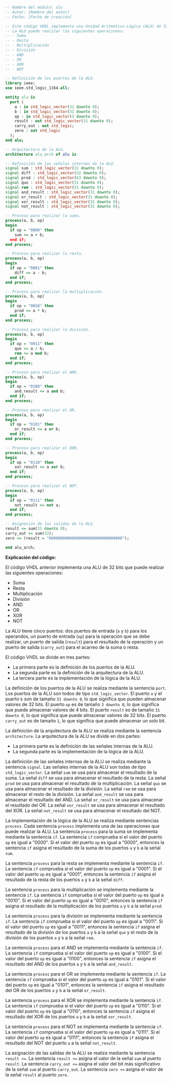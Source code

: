 ```vhdl
-- Nombre del módulo: alu
-- Autor: [Nombre del autor]
-- Fecha: [Fecha de creación]

-- Este código VHDL implementa una Unidad Aritmético-Lógica (ALU) de 32 bits.
-- La ALU puede realizar las siguientes operaciones:
-- - Suma
-- - Resta
-- - Multiplicación
-- - División
-- - AND
-- - OR
-- - XOR
-- - NOT

-- Definición de los puertos de la ALU.
library ieee;
use ieee.std_logic_1164.all;

entity alu is
  port (
    a : in std_logic_vector(31 downto 0);
    b : in std_logic_vector(31 downto 0);
    op : in std_logic_vector(3 downto 0);
    result : out std_logic_vector(31 downto 0);
    carry_out : out std_logic;
    zero : out std_logic
  );
end alu;

-- Arquitectura de la ALU.
architecture alu_arch of alu is

-- Definición de las señales internas de la ALU.
signal sum : std_logic_vector(32 downto 0);
signal diff : std_logic_vector(32 downto 0);
signal prod : std_logic_vector(63 downto 0);
signal quo : std_logic_vector(31 downto 0);
signal rem : std_logic_vector(31 downto 0);
signal and_result : std_logic_vector(31 downto 0);
signal or_result : std_logic_vector(31 downto 0);
signal xor_result : std_logic_vector(31 downto 0);
signal not_result : std_logic_vector(31 downto 0);

-- Proceso para realizar la suma.
process(a, b, op)
begin
  if op = "0000" then
    sum <= a + b;
  end if;
end process;

-- Proceso para realizar la resta.
process(a, b, op)
begin
  if op = "0001" then
    diff <= a - b;
  end if;
end process;

-- Proceso para realizar la multiplicación.
process(a, b, op)
begin
  if op = "0010" then
    prod <= a * b;
  end if;
end process;

-- Proceso para realizar la división.
process(a, b, op)
begin
  if op = "0011" then
    quo <= a / b;
    rem <= a mod b;
  end if;
end process;

-- Proceso para realizar el AND.
process(a, b, op)
begin
  if op = "0100" then
    and_result <= a and b;
  end if;
end process;

-- Proceso para realizar el OR.
process(a, b, op)
begin
  if op = "0101" then
    or_result <= a or b;
  end if;
end process;

-- Proceso para realizar el XOR.
process(a, b, op)
begin
  if op = "0110" then
    xor_result <= a xor b;
  end if;
end process;

-- Proceso para realizar el NOT.
process(a, b, op)
begin
  if op = "0111" then
    not_result <= not a;
  end if;
end process;

-- Asignación de las salidas de la ALU.
result <= sum(31 downto 0);
carry_out <= sum(32);
zero <= (result = "00000000000000000000000000000000");

end alu_arch;
```

**Explicación del código:**

El código VHDL anterior implementa una ALU de 32 bits que puede realizar las siguientes operaciones:

* Suma
* Resta
* Multiplicación
* División
* AND
* OR
* XOR
* NOT

La ALU tiene cinco puertos: dos puertos de entrada (`a` y `b`) para los operandos, un puerto de entrada (`op`) para la operación que se debe realizar, un puerto de salida (`result`) para el resultado de la operación y un puerto de salida (`carry_out`) para el acarreo de la suma o resta.

El código VHDL se divide en tres partes:

* La primera parte es la definición de los puertos de la ALU.
* La segunda parte es la definición de la arquitectura de la ALU.
* La tercera parte es la implementación de la lógica de la ALU.

La definición de los puertos de la ALU se realiza mediante la sentencia `port`. Los puertos de la ALU son todos de tipo `std_logic_vector`. El puerto `a` y el puerto `b` son de tamaño `31 downto 0`, lo que significa que pueden almacenar valores de 32 bits. El puerto `op` es de tamaño `3 downto 0`, lo que significa que puede almacenar valores de 4 bits. El puerto `result` es de tamaño `31 downto 0`, lo que significa que puede almacenar valores de 32 bits. El puerto `carry_out` es de tamaño `1`, lo que significa que puede almacenar un solo bit.

La definición de la arquitectura de la ALU se realiza mediante la sentencia `architecture`. La arquitectura de la ALU se divide en dos partes:

* La primera parte es la definición de las señales internas de la ALU.
* La segunda parte es la implementación de la lógica de la ALU.

La definición de las señales internas de la ALU se realiza mediante la sentencia `signal`. Las señales internas de la ALU son todas de tipo `std_logic_vector`. La señal `sum` se usa para almacenar el resultado de la suma. La señal `diff` se usa para almacenar el resultado de la resta. La señal `prod` se usa para almacenar el resultado de la multiplicación. La señal `quo` se usa para almacenar el resultado de la división. La señal `rem` se usa para almacenar el resto de la división. La señal `and_result` se usa para almacenar el resultado del AND. La señal `or_result` se usa para almacenar el resultado del OR. La señal `xor_result` se usa para almacenar el resultado del XOR. La señal `not_result` se usa para almacenar el resultado del NOT.

La implementación de la lógica de la ALU se realiza mediante sentencias `process`. Cada sentencia `process` implementa una de las operaciones que puede realizar la ALU. La sentencia `process` para la suma se implementa mediante la sentencia `if`. La sentencia `if` comprueba si el valor del puerto `op` es igual a "0000". Si el valor del puerto `op` es igual a "0000", entonces la sentencia `if` asigna el resultado de la suma de los puertos `a` y `b` a la señal `sum`.

La sentencia `process` para la resta se implementa mediante la sentencia `if`. La sentencia `if` comprueba si el valor del puerto `op` es igual a "0001". Si el valor del puerto `op` es igual a "0001", entonces la sentencia `if` asigna el resultado de la resta de los puertos `a` y `b` a la señal `diff`.

La sentencia `process` para la multiplicación se implementa mediante la sentencia `if`. La sentencia `if` comprueba si el valor del puerto `op` es igual a "0010". Si el valor del puerto `op` es igual a "0010", entonces la sentencia `if` asigna el resultado de la multiplicación de los puertos `a` y `b` a la señal `prod`.

La sentencia `process` para la división se implementa mediante la sentencia `if`. La sentencia `if` comprueba si el valor del puerto `op` es igual a "0011". Si el valor del puerto `op` es igual a "0011", entonces la sentencia `if` asigna el resultado de la división de los puertos `a` y `b` a la señal `quo` y el resto de la división de los puertos `a` y `b` a la señal `rem`.

La sentencia `process` para el AND se implementa mediante la sentencia `if`. La sentencia `if` comprueba si el valor del puerto `op` es igual a "0100". Si el valor del puerto `op` es igual a "0100", entonces la sentencia `if` asigna el resultado del AND de los puertos `a` y `b` a la señal `and_result`.

La sentencia `process` para el OR se implementa mediante la sentencia `if`. La sentencia `if` comprueba si el valor del puerto `op` es igual a "0101". Si el valor del puerto `op` es igual a "0101", entonces la sentencia `if` asigna el resultado del OR de los puertos `a` y `b` a la señal `or_result`.

La sentencia `process` para el XOR se implementa mediante la sentencia `if`. La sentencia `if` comprueba si el valor del puerto `op` es igual a "0110". Si el valor del puerto `op` es igual a "0110", entonces la sentencia `if` asigna el resultado del XOR de los puertos `a` y `b` a la señal `xor_result`.

La sentencia `process` para el NOT se implementa mediante la sentencia `if`. La sentencia `if` comprueba si el valor del puerto `op` es igual a "0111". Si el valor del puerto `op` es igual a "0111", entonces la sentencia `if` asigna el resultado del NOT del puerto `a` a la señal `not_result`.

La asignación de las salidas de la ALU se realiza mediante la sentencia `result <=`. La sentencia `result <=` asigna el valor de la señal `sum` al puerto `result`. La sentencia `carry_out <=` asigna el valor del bit más significativo de la señal `sum` al puerto `carry_out`. La sentencia `zero <=` asigna el valor de la señal `result` al puerto `zero`.